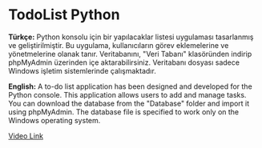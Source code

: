 # TodoList Python

**Türkçe:**
Python konsolu için bir yapılacaklar listesi uygulaması tasarlanmış ve geliştirilmiştir. Bu uygulama, kullanıcıların görev eklemelerine ve yönetmelerine olanak tanır. Veritabanını, "Veri Tabanı" klasöründen indirip phpMyAdmin üzerinden içe aktarabilirsiniz. Veritabanı dosyası sadece Windows işletim sistemlerinde çalışmaktadır.

**English:**
A to-do list application has been designed and developed for the Python console. This application allows users to add and manage tasks. You can download the database from the "Database" folder and import it using phpMyAdmin. The database file is specified to work only on the Windows operating system.


[Video Link](https://www.youtube.com/watch?v=lbFFBBXnUmg)
